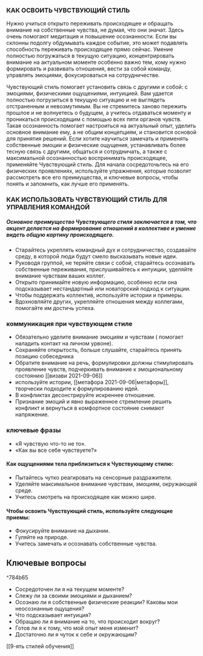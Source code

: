 ### КАК ОСВОИТЬ ЧУВСТВУЮЩИЙ СТИЛЬ 
Нужно учиться открыто переживать происходящее и обращать внимание на собственные чувства, не думая, что они значат. Здесь очень помогают медитация и повышение осознанности. Если вы склонны подолгу обдумывать каждое событие, это может подавлять способность переживать происходящее прямо сейчас. Умение полностью погружаться в текущую ситуацию, концентрировать внимание на актуальном моменте особенно важно тем, кому нужно формировать и развивать отношения, вести за собой команду, управлять эмоциями, фокусироваться на сотрудничестве. 


Чувствующий стиль помогает установить связь с другими и собой: с эмоциями, физическими ощущениями, интуицией. Вам удается полностью погрузиться в текущую ситуацию и не выглядеть отстраненным и невозмутимым. Вы не стремитесь заново пережить прошлое и не волнуетесь о будущем, а учитесь отдаваться моменту и проникаться происходящим с помощью всех пяти органов чувств. Такая осознанность помогает настроиться на актуальный опыт, уделить основное внимание ему, а не общим концепциям, и становится основой для принятия решений. Если хотите научиться замечать и применять собственные эмоции и физические ощущения, устанавливать более тесную связь с другими, общаться и сотрудничать, а также с максимальной осознанностью воспринимать происходящее, применяйте Чувствующий стиль. Для начала сосредоточьтесь на его физических проявлениях, используйте упражнения, которые позволят рассмотреть все его преимущества, и ключевые вопросы, чтобы понять и запомнить, как лучше его применять. 

### КАК ИСПОЛЬЗОВАТЬ ЧУВСТВУЮЩИЙ СТИЛЬ ДЛЯ УПРАВЛЕНИЯ КОМАНДОЙ
##### Основное преимущество Чувствующего стиля заключается в том, что акцент делается на формирование отношений в коллективе и умение видеть общую картину происходящего. 
- Старайтесь укреплять командный дух и сотрудничество, создавайте среду, в которой люди будут смело высказывать новые идеи. 
- Руководя группой, не теряйте связи с собой, старайтесь осознавать собственные переживания, прислушивайтесь к интуиции, уделяйте внимание чувствам ваших коллег. 
- Открыто принимайте новую информацию, особенно если она подсказывает нестандартный или новаторский подход к ситуации. 
- Чтобы поддержать коллектив, используйте истории и примеры. 
- Вдохновляйте других, укрепляйте отношения между коллегами, помогайте им достичь успеха.

### коммуникация при чувствующем стиле
- Обязательно уделите внимание эмоциям и чувствам ( помогает наладить контакт на личном урвоне).
- Сохраняйте открытость, больше слушайте, старайтесь принять позицию собеседника
- Обратите внимание на речь, формулировки должны стимулировать проявление чувств, подчеркивать внимание к эмоциональному состоянию [[визави 2021-09-06]]
- используйте истории, [[метафора 2021-09-06|метафоры]], творчески подходите к формулированию идей.
- В конфликтах десонстрируйте искреннее отношение.
- Признание эмоций и явно выраженное стремление решить конфликт и вернуться в комфортное состояние снимают напряжение.

### ключевые фразы
- «Я чувствую что-то не то». 
- «Как вы все себя чувствуете?»


#### Как ощущениями тела приблизиться к Чувствующему стилю:
- Пытайтесь чутко реагировать на сенсорные раздражители. 
- Уделяйте максимальное внимание чувствам, эмоциям, окружающей среде. 
- Учитесь смотреть на происходящее как можно шире.

#### Чтобы освоить Чувствующий стиль, используйте следующие приемы:
- Фокусируйте внимание на дыхании.
- Гуляйте на природе.
-  Учитесь замечать и осознавать собственные чувства.

## Ключевые вопросы 

^784b65

- Сосредоточен ли я на текущем моменте? 
- Слежу ли за своими эмоциями и дыханием?
-  Осознаю ли я собственные физические реакции? Каковы мои неосознанные ощущения?
-   Что подсказывает интуиция? 
-   Обращаю ли я внимание на то, что происходит вокруг? 
-   Готов ли я к тому, что мой опыт меня изменит? 
-   Достаточно ли я чуток к себе и окружающим?


[[9-ять стилей обучения]]